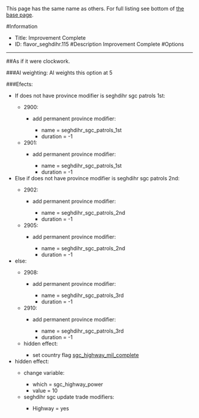 This page has the same name as others. For full listing see bottom of [the base page](improvement_complete2.md).

#Information
 - Title: Improvement Complete
 - ID: flavor_seghdihr.115
#Description
Improvement Complete
#Options

___
##As if it were clockwork.

###AI weighting:
AI weights this option at 5


###Efects:<ul><li>If does not have province modifier is seghdihr sgc patrols 1st:</li><ul><li>2900:</li><ul><li>add permanent province modifier:</li><ul><li>name = seghdihr_sgc_patrols_1st</li><li>duration = -1</li></ul></ul><li>2901:</li><ul><li>add permanent province modifier:</li><ul><li>name = seghdihr_sgc_patrols_1st</li><li>duration = -1</li></ul></ul></ul><li>Else if does not have province modifier is seghdihr sgc patrols 2nd:</li><ul><li>2902:</li><ul><li>add permanent province modifier:</li><ul><li>name = seghdihr_sgc_patrols_2nd</li><li>duration = -1</li></ul></ul><li>2905:</li><ul><li>add permanent province modifier:</li><ul><li>name = seghdihr_sgc_patrols_2nd</li><li>duration = -1</li></ul></ul></ul><li>else:</li><ul><li>2908:</li><ul><li>add permanent province modifier:</li><ul><li>name = seghdihr_sgc_patrols_3rd</li><li>duration = -1</li></ul></ul><li>2910:</li><ul><li>add permanent province modifier:</li><ul><li>name = seghdihr_sgc_patrols_3rd</li><li>duration = -1</li></ul></ul><li>hidden effect:</li><ul><li>set country flag [sgc_highway_mil_complete](../flags/sgc_highway_mil_complete.md)</li></ul></ul><li>hidden effect:</li><ul><li>change variable:</li><ul><li>which = sgc_highway_power</li><li>value = 10</li></ul><li>seghdihr sgc update trade modifiers:</li><ul><li>Highway = yes</li></ul></ul></ul>
